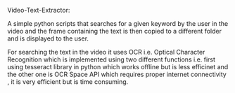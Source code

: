Video-Text-Extractor:


A simple python scripts that searches for a given keyword by the user in the video and the frame containing the text is then copied to a
different folder and is displayed to the user.

For searching the text in the video it uses OCR i.e. Optical Character Recognition which is implemented using two different functions i.e. first using tesseract library in python which works offline but is less efficinet and the other one is OCR Space API which requires proper internet connectivity , it is very efficient but is time consuming.
